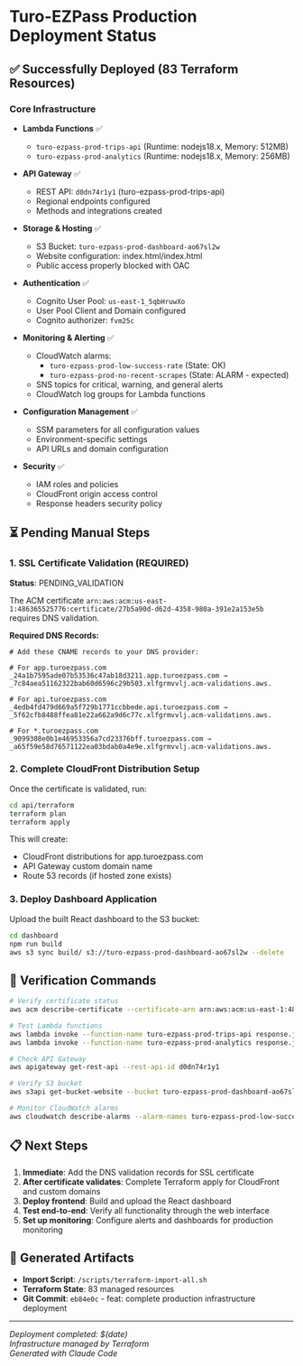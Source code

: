 # Turo-EZPass Production Deployment Status

## ✅ Successfully Deployed (83 Terraform Resources)

### Core Infrastructure
- **Lambda Functions** ✅
  - `turo-ezpass-prod-trips-api` (Runtime: nodejs18.x, Memory: 512MB)
  - `turo-ezpass-prod-analytics` (Runtime: nodejs18.x, Memory: 256MB)

- **API Gateway** ✅
  - REST API: `d0dn74r1y1` (turo-ezpass-prod-trips-api)
  - Regional endpoints configured
  - Methods and integrations created

- **Storage & Hosting** ✅
  - S3 Bucket: `turo-ezpass-prod-dashboard-ao67sl2w`
  - Website configuration: index.html/index.html
  - Public access properly blocked with OAC

- **Authentication** ✅
  - Cognito User Pool: `us-east-1_5qbHruwXo`
  - User Pool Client and Domain configured
  - Cognito authorizer: `fvm25c`

- **Monitoring & Alerting** ✅
  - CloudWatch alarms:
    - `turo-ezpass-prod-low-success-rate` (State: OK)
    - `turo-ezpass-prod-no-recent-scrapes` (State: ALARM - expected)
  - SNS topics for critical, warning, and general alerts
  - CloudWatch log groups for Lambda functions

- **Configuration Management** ✅
  - SSM parameters for all configuration values
  - Environment-specific settings
  - API URLs and domain configuration

- **Security** ✅
  - IAM roles and policies
  - CloudFront origin access control
  - Response headers security policy

## ⏳ Pending Manual Steps

### 1. SSL Certificate Validation (REQUIRED)
**Status**: PENDING_VALIDATION

The ACM certificate `arn:aws:acm:us-east-1:486365525776:certificate/27b5a90d-d62d-4358-980a-391e2a153e5b` requires DNS validation.

**Required DNS Records:**
```
# Add these CNAME records to your DNS provider:

# For app.turoezpass.com
_24a1b7595ade07b53536c47ab18d3211.app.turoezpass.com → _7c84aea51162322bab60d6596c29b503.xlfgrmvvlj.acm-validations.aws.

# For api.turoezpass.com  
_4edb4fd479d669a5f729b1771ccbbede.api.turoezpass.com → _5f62cfb8488ffea81e22a662a9d6c77c.xlfgrmvvlj.acm-validations.aws.

# For *.turoezpass.com
_9099308e0b1e46953356a7cd23376bff.turoezpass.com → _a65f59e58d76571122ea03bdab0a4e9e.xlfgrmvvlj.acm-validations.aws.
```

### 2. Complete CloudFront Distribution Setup
Once the certificate is validated, run:
```bash
cd api/terraform
terraform plan
terraform apply
```

This will create:
- CloudFront distributions for app.turoezpass.com
- API Gateway custom domain name
- Route 53 records (if hosted zone exists)

### 3. Deploy Dashboard Application
Upload the built React dashboard to the S3 bucket:
```bash
cd dashboard
npm run build
aws s3 sync build/ s3://turo-ezpass-prod-dashboard-ao67sl2w --delete
```

## 🧪 Verification Commands

```bash
# Verify certificate status
aws acm describe-certificate --certificate-arn arn:aws:acm:us-east-1:486365525776:certificate/27b5a90d-d62d-4358-980a-391e2a153e5b

# Test Lambda functions
aws lambda invoke --function-name turo-ezpass-prod-trips-api response.json
aws lambda invoke --function-name turo-ezpass-prod-analytics response.json

# Check API Gateway
aws apigateway get-rest-api --rest-api-id d0dn74r1y1

# Verify S3 bucket
aws s3api get-bucket-website --bucket turo-ezpass-prod-dashboard-ao67sl2w

# Monitor CloudWatch alarms
aws cloudwatch describe-alarms --alarm-names turo-ezpass-prod-low-success-rate turo-ezpass-prod-no-recent-scrapes
```

## 📋 Next Steps

1. **Immediate**: Add the DNS validation records for SSL certificate
2. **After certificate validates**: Complete Terraform apply for CloudFront and custom domains
3. **Deploy frontend**: Build and upload the React dashboard
4. **Test end-to-end**: Verify all functionality through the web interface
5. **Set up monitoring**: Configure alerts and dashboards for production monitoring

## 🔧 Generated Artifacts

- **Import Script**: `/scripts/terraform-import-all.sh`
- **Terraform State**: 83 managed resources
- **Git Commit**: `eb84e0c` - feat: complete production infrastructure deployment

---
*Deployment completed: $(date)*  
*Infrastructure managed by Terraform*  
*Generated with Claude Code*